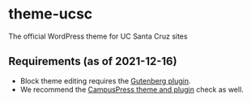 # theme-ucsc

The official WordPress theme for UC Santa Cruz sites

## Requirements (as of 2021-12-16)

- Block theme editing requires the [Gutenberg plugin](https://github.com/WordPress/gutenberg).
- We recommend the [CampusPress theme and plugin](https://github.com/igmoweb/theme-check) check as well.
